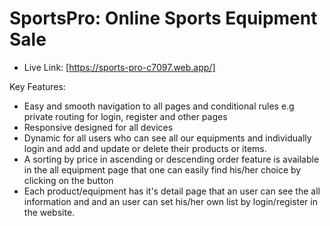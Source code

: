 # SportsPro: Online Sports Equipment Sale

- Live Link: [https://sports-pro-c7097.web.app/]


Key Features:

- Easy and smooth navigation to all pages and conditional rules e.g private routing for login, register and other pages
- Responsive designed for all devices
- Dynamic for all users who can see all our equipments and individually login and add and update or delete their products or items.
- A sorting by price in ascending or descending order feature is available in the all equipment page that one can easily find his/her choice by clicking on the button
- Each product/equipment has it's detail page that an user can see the all information and and an user can set his/her own list by login/register in the website.

